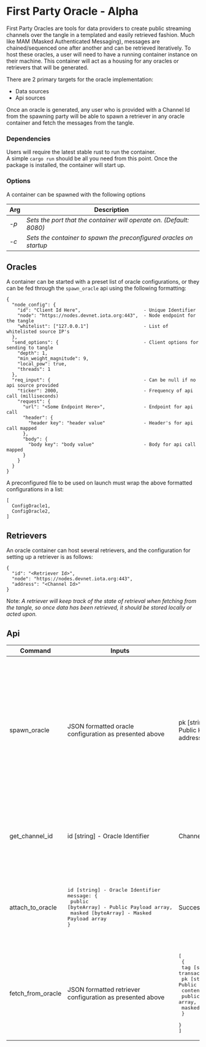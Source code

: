 # First Party Oracle - Alpha 
First Party Oracles are tools for data providers to create public streaming channels over the tangle in a templated and easily retrieved fashion. Much like MAM (Masked Authenticated Messaging), messages are chained/sequenced one after another and can be retrieved iteratively. To host these oracles, a user will need to have a running container instance on their machine. This container will act as a housing for any oracles or retrievers that will be generated. 

There are 2 primary targets for the oracle implementation: 
- Data sources
- Api sources

Once an oracle is generated, any user who is provided with a Channel Id from the spawning party will be able to spawn a retriever in any oracle container and fetch the messages from the tangle.

### Dependencies
Users will require the latest stable rust to run the container. 
<br/>
A simple `cargo run` should be all you need from this point. Once the package is installed, the container will start up. 

### Options 
A container can be spawned with the following options <br/>

|Arg   | Description   |
|---|---|
| *-p* | *Sets the port that the container will operate on. (Default: 8080)*  |
| *-c* | *Sets the container to spawn the preconfigured oracles on startup*  |


## Oracles 
A container can be started with a preset list of oracle configurations, or they can be fed through the `spawn_oracle` api using the following formatting: 
```
{
  "node_config": {
    "id": "Client Id Here",                       - Unique Identifier
    "node": "https://nodes.devnet.iota.org:443",  - Node endpoint for the tangle
    "whitelist": ["127.0.0.1"]                    - List of whitelisted source IP's
  },
  "send_options": {                               - Client options for sending to tangle
    "depth": 1,                                   
    "min_weight_magnitude": 9,                     
    "local_pow": true,
    "threads": 1
  },
  "req_input": {                                  - Can be null if no api source provided
    "ticker": 2000,                               - Frequency of api call (milliseconds)
    "request": { 
      "url": "<Some Endpoint Here>",              - Endpoint for api call
      "header": {
        "header key": "header value"              - Header's for api call mapped
      },
      "body": {
        "body key": "body value"                  - Body for api call mapped
      }
    }
  }
}

```

A preconfigured file to be used on launch must wrap the above formatted configurations in a list: 

```
[
  ConfigOracle1,
  ConfigOracle2,
]
```


## Retrievers 
An oracle container can host several retrievers, and the configuration for setting up a retriever is as follows: 
```
{
  "id": "<Retriever Id>",
  "node": "https://nodes.devnet.iota.org:443",
  "address": "<Channel Id>"
}
```


Note: *A retriever will keep track of the state of retrieval when fetching from the tangle, so once data has been retrieved, it should be stored locally or acted upon.* 



## Api 
| Command  | Inputs  | Outputs  |  Description  |
|----------|---------|----------|---------------|
| spawn_oracle | JSON formatted oracle configuration as presented above | pk [string] - Hex Representation of Oracle Author Public Key <br/> address [string] - Oracle Channel Id | This call allows a user to spawn a new oracle instance on the container. This instance will either automatically populate the tangle with the provided API source data, or will be open to manually attaching data from whitelisted IP sources. |
| get_channel_id | id [string] - Oracle Identifier | Channel ID [string] - Oracle Channel Endpoint| This call allows the user to fetch the Channel Id from an existing oracle in the container by id |
| attach_to_oracle | <pre>id [string] - Oracle Identifier <br/>message: {<br/>  public [byteArray] - Public Payload array,<br/>  masked [byteArray] - Masked Payload array<br/>}</pre>  | Success Message  | This call allows a device to attach to an existing oracle provided it has been whitelisted in the configurations.  |
| fetch_from_oracle| JSON formatted retriever configuration as presented above | <pre>[<br/>  {<br/>    tag [string] - Message Identifier for transaction,<br/>    pk [string] - Hex Representation of Oracle Author Public Key,<br/>    contents: {<br/>      public [byteArray] - Public Payload array,<br/>      masked [byteArray] - Masked Payload array<br/>    }<br/>  }<br/>]</pre>| This call allows a user to generate or use an existing Oracle Retriever to fetch data from an Oracle stream |


